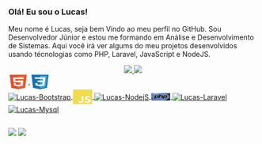 ### Olá! Eu sou o Lucas!

Meu nome é Lucas, seja bem Vindo ao meu perfil no GitHub. Sou Desenvolvedor Júnior e estou me formando em Análise e Desenvolvimento de Sistemas. Aqui você irá ver algums do meu projetos desenvolvidos usando técnologias como PHP, Laravel, JavaScript e NodeJS.

<div align="center">
  <a href="https://github.com/CLucasrodrigues22">
  <img height="180em" src="https://github-readme-stats.vercel.app/api?username=CLucasrodrigues22&show_icons=true&theme=dark&include_all_commits=true&count_private=true"/>
  <img height="180em" src="https://github-readme-stats.vercel.app/api/top-langs/?username=CLucasrodrigues22&layout=compact&langs_count=7&theme=dark"/>
</div>
 
  <img align="center" alt="Lucas-HTML" height="30" width="40" src="https://raw.githubusercontent.com/devicons/devicon/master/icons/html5/html5-original.svg">
  <img align="center" alt="Lucas-CSS" height="30" width="40" src="https://raw.githubusercontent.com/devicons/devicon/master/icons/css3/css3-original.svg">
 <div style="display: inline_block">
  <img align="center" alt="Lucas-Bootstrap" height="30" widtf="40" src="https://cdn.jsdelivr.net/gh/devicons/devicon/icons/bootstrap/bootstrap-plain.svg">
  <img align="center" alt="Lucas-Js" height="30" width="40" src="https://raw.githubusercontent.com/devicons/devicon/master/icons/javascript/javascript-plain.svg">
  <img align="center" alt="Lucas-NodejS" height="30" width="40"src="https://cdn.jsdelivr.net/gh/devicons/devicon/icons/nodejs/nodejs-original.svg" />
  <img align="center" alt="Lucas-Php" height="30" width="40" src="https://raw.githubusercontent.com/devicons/devicon/master/icons/php/php-original.svg">
  <img align="center" alt="Lucas-Laravel" height="30" width="40" src="https://cdn.jsdelivr.net/gh/devicons/devicon/icons/laravel/laravel-plain.svg">
  <img align="center" alt="Lucas-Mysql" height="30" widtf="40" src="https://cdn.jsdelivr.net/gh/devicons/devicon/icons/mysql/mysql-original.svg">
</div>
 
 ##
 
 <div>
  <a href = "mailto:c.lucasrodrigues22@gmail.com"><img src="https://img.shields.io/badge/Gmail-D14836?style=for-the-badge&logo=gmail&logoColor=white" target="_blank"></a>
  <a href="https://www.linkedin.com/in/lucas-rodrigues-cardoso-a0929316a/" target="_blank"><img src="https://img.shields.io/badge/-LinkedIn-%230077B5?style=for-the-badge&logo=linkedin&logoColor=white" target="_blank"></a>  
</div>
